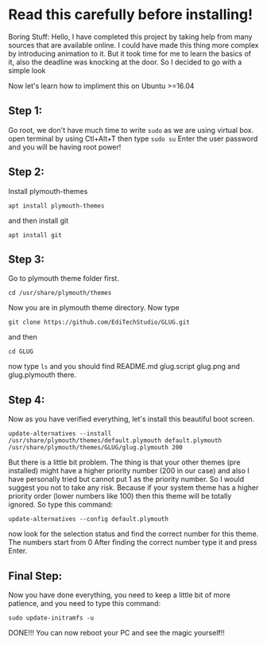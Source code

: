# Read this carefully before installing!
Boring Stuff:
Hello, I have completed this project by taking help from many sources that are available online.
I could have made this thing more complex by introducing animation to it. But it took time for me to learn the basics of it, also the deadline was knocking at the door. So I decided to go with a simple look

Now let's learn how to impliment this on Ubuntu >=16.04

## Step 1:
Go root, we don't have much time to write `sudo` as we are using virtual box.
open terminal by using Ctl+Alt+T then type `sudo su`
Enter the user password and you will be having root power!
## Step 2:
Install plymouth-themes

```apt install plymouth-themes```

and then install git

```apt install git```

## Step 3:
Go to plymouth theme folder first.

```cd /usr/share/plymouth/themes```

Now you are in plymouth theme directory. Now type 

```
git clone https://github.com/EdiTechStudio/GLUG.git
```

and then 

```cd GLUG```

now type `ls` and you should find README.md glug.script glug.png and glug.plymouth there.
## Step 4:
Now as you have verified everything, let's install this beautiful boot screen.

```
update-alternatives --install /usr/share/plymouth/themes/default.plymouth default.plymouth /usr/share/plymouth/themes/GLUG/glug.plymouth 200
```

But there is a little bit problem. The thing is that your other themes (pre installed) might have a higher priority number (200 in our case) and also I have personally tried but cannot put 1 as the priority number. So I would suggest you not to take any risk. Because if your system theme has a higher priority order (lower numbers like 100) then this theme will be totally ignored.
So type this command:

```update-alternatives --config default.plymouth```

now look for the selection status and find the correct number for this theme. The numbers start from 0
After finding the correct number type it and press Enter.
## Final Step:
Now you have done everything, you need to keep a little bit of more patience, and you need to type this command:

```sudo update-initramfs -u```

DONE!!! You can now reboot your PC and see the magic yourself!!
